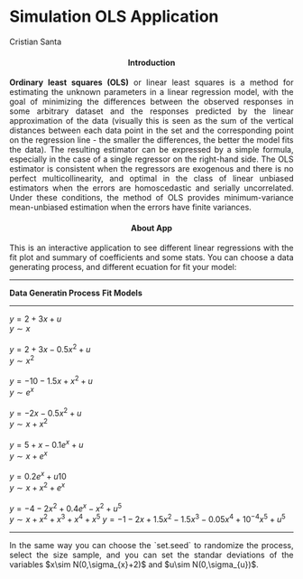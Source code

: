# Simulation OLS Application
Cristian Santa  
<div align='center'>

#### Introduction

</div>
<div align='justify'>
<b>Ordinary least squares (OLS)</b> or linear least squares is a method for estimating the unknown parameters in a linear regression model, with the goal of minimizing the differences between the observed responses in some arbitrary dataset and the responses predicted by the linear approximation of the data (visually this is seen as the sum of the vertical distances between each data point in the set and the corresponding point on the regression line - the smaller the differences, the better the model fits the data). The resulting estimator can be expressed by a simple formula, especially in the case of a single regressor on the right-hand side. The OLS estimator is consistent when the regressors are exogenous and there is no perfect multicollinearity, and optimal in the class of linear unbiased estimators when the errors are homoscedastic and serially uncorrelated. Under these conditions, the method of OLS provides minimum-variance mean-unbiased estimation when the errors have finite variances.</div>

<div align='center'>

#### About App

</div>
<div align='justify'>
This is an interactive application to see different linear regressions with the fit plot and summary of coefficients and some stats. You can choose a data generating process, and different ecuation for fit your model:</div>

---------------------------------------------------- ---------------------------
<b>Data Generatin Process</b>                        <b>Fit Models</b>         
---------------------------------------------------- ---------------------------
$y=2+3x+u$<br>                                       $y\sim x$<br>             
$y=2+3x-0.5x^2+u$<br>                                $y\sim x^2$<br>           
$y=-10-1.5x+x^2+u$<br>                               $y\sim e^{x}$<br>         
$y=-2x-0.5x^2+u$<br>                                 $y\sim x+x^2$<br>         
$y=5+x-0.1e^{x}+u$<br>                               $y\sim x+e^{x}$<br>       
$y=0.2e^{x}+u10$<br>                                 $y\sim x+x^2+e^{x}$<br>   
$y=-4-2x^2+0.4e^{x}-x^2+u^5$<br>                     $y\sim x+x^2+x^3+x^4+x^5$ 
$y=-1-2x+1.5x^2-1.5x^3-0.05x^4+10^{-4}x^5+u^5$<br>                             
---------------------------------------------------- ---------------------------
<div align='justify'>
In the same way you can choose the `set.seed` to randomize the process, select the size sample, and you can set the standar deviations of the variables $x\sim N(0,\sigma_{x}+2)$ and $u\sim N(0,\sigma_{u})$.
</div>
